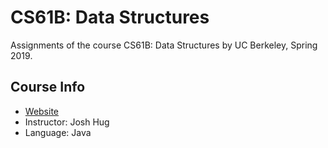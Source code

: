 # CS61B: Data Structures

Assignments of the course CS61B: Data Structures by UC Berkeley, Spring 2019.

## Course Info

- [Website](https://sp19.datastructur.es)
- Instructor: Josh Hug
- Language: Java
